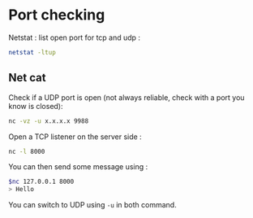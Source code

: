# Port checking

Netstat : list open port for tcp and udp :
``` bash
netstat -ltup
```

## Net cat


Check if a UDP port is open (not always reliable, check with a port you know is closed):
```bash
nc -vz -u x.x.x.x 9988
```

Open a TCP listener on the server side :

```bash
nc -l 8000
```

You can then send some message using :

```bash
$nc 127.0.0.1 8000
> Hello
```

You can switch to UDP using `-u` in both command.
